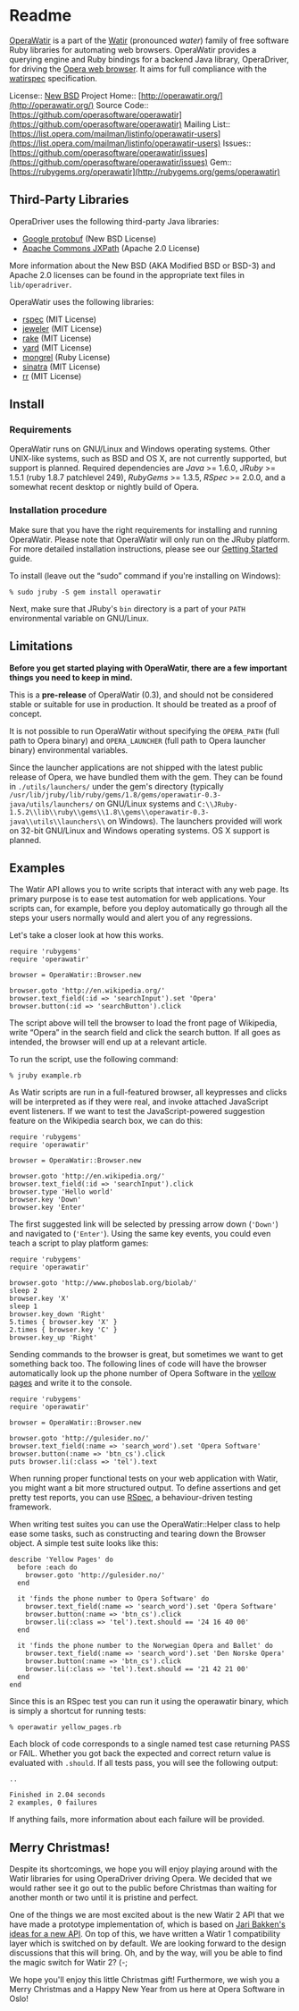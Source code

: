 # Readme

[OperaWatir](http://operawatir.org/) is a part of the [Watir](http://watir.com/) (pronounced _water_) family of free software Ruby libraries for automating web browsers.  OperaWatir provides a querying engine and Ruby bindings for a backend Java library, OperaDriver, for driving the [Opera web browser](http://opera.com/).  It aims for full compliance with the [watirspec](https://github.com/jarib/watirspec) specification.

License:: [New BSD](https://github.com/operasoftware/operawatir/blob/master/LICENSE)
Project Home:: [http://operawatir.org/](http://operawatir.org/)
Source Code:: [https://github.com/operasoftware/operawatir](https://github.com/operasoftware/operawatir)
Mailing List:: [https://list.opera.com/mailman/listinfo/operawatir-users](https://list.opera.com/mailman/listinfo/operawatir-users)
Issues:: [https://github.com/operasoftware/operawatir/issues](https://github.com/operasoftware/operawatir/issues)
Gem:: [https://rubygems.org/operawatir](http://rubygems.org/gems/operawatir)

## Third-Party Libraries

OperaDriver uses the following third-party Java libraries:

- [Google protobuf](http://code.google.com/p/protobuf/) (New BSD License)
- [Apache Commons JXPath](http://commons.apache.org/jxpath/) (Apache 2.0 License)

More information about the New BSD (AKA Modified BSD or BSD-3) and Apache 2.0 licenses can be found in the appropriate text files in ``lib/operadriver``.

OperaWatir uses the following libraries:

- [rspec](https://github.com/rspec/rspec) (MIT License)
- [jeweler](https://github.com/technicalpickles/jeweler) (MIT License)
- [rake](https://github.com/jimweirich/rake) (MIT License)
- [yard](https://github.com/lsegal/yard) (MIT License)
- [mongrel](http://rubyforge.org/projects/mongrel) (Ruby License)
- [sinatra](http://www.sinatrarb.com/) (MIT License)
- [rr](http://rubyforge.org/projects/double-ruby) (MIT License)

## Install

### Requirements

OperaWatir runs on GNU/Linux and Windows operating systems.  Other UNIX-like systems, such as BSD and OS X, are not currently supported, but support is planned.  Required dependencies are _Java_ >= 1.6.0, _JRuby_ >= 1.5.1 (ruby 1.8.7 patchlevel 249), _RubyGems_ >= 1.3.5, _RSpec_ >= 2.0.0, and a somewhat recent desktop or nightly build of Opera.

### Installation procedure

Make sure that you have the right requirements for installing and running OperaWatir.  Please note that OperaWatir will only run on the JRuby platform. For more detailed installation instructions, please see our [Getting Started](http://operasoftware.github.com/operawatir/tutorial.html) guide.

To install (leave out the “sudo” command if you're installing on Windows):

    % sudo jruby -S gem install operawatir

Next, make sure that JRuby's ``bin`` directory is a part of your ``PATH`` environmental variable on GNU/Linux.

## Limitations

__Before you get started playing with OperaWatir, there are a few important things you need to keep in mind.__

This is a __pre-release__ of OperaWatir (0.3), and should not be considered stable or suitable for use in production.  It should be treated as a proof of concept. 

It is not possible to run OperaWatir without specifying the ``OPERA_PATH`` (full path to Opera binary) and ``OPERA_LAUNCHER`` (full path to Opera launcher binary) environmental variables. 

Since the launcher applications are not shipped with the latest public release of Opera, we have bundled them with the gem.  They can be found in ``./utils/launchers/`` under the gem's directory (typically ``/usr/lib/jruby/lib/ruby/gems/1.8/gems/operawatir-0.3-java/utils/launchers/`` on GNU/Linux systems and ``C:\\JRuby-1.5.2\\lib\\ruby\\gems\\1.8\\gems\\operawatir-0.3-java\\utils\\launchers\\`` on Windows).  The launchers provided will work on 32-bit GNU/Linux and Windows operating systems.  OS X support is planned.

## Examples

The Watir API allows you to write scripts that interact with any web page.  Its primary purpose is to ease test automation for web applications.  Your scripts can, for example, before you deploy automatically go through all the steps your users normally would and alert you of any regressions. 

Let's take a closer look at how this works. 

    require 'rubygems'
    require 'operawatir'
    
    browser = OperaWatir::Browser.new
    
    browser.goto 'http://en.wikipedia.org/'
    browser.text_field(:id => 'searchInput').set 'Opera'
    browser.button(:id => 'searchButton').click

The script above will tell the browser to load the front page of Wikipedia, write “Opera” in the search field and click the search button.  If all goes as intended, the browser will end up at a relevant article. 

To run the script, use the following command:

    % jruby example.rb

As Watir scripts are run in a full-featured browser, all keypresses and clicks will be interpreted as if they were real, and invoke attached JavaScript event listeners.  If we want to test the JavaScript-powered suggestion feature on the Wikipedia search box, we can do this: 

    require 'rubygems'
    require 'operawatir'
    
    browser = OperaWatir::Browser.new
    
    browser.goto 'http://en.wikipedia.org/'
    browser.text_field(:id => 'searchInput').click
    browser.type 'Hello world'
    browser.key 'Down'
    browser.key 'Enter'

The first suggested link will be selected by pressing arrow down (``'Down'``) and navigated to (``'Enter'``).  Using the same key events, you could even teach a script to play platform games: 

    require 'rubygems'
    require 'operawatir'
  
    browser.goto 'http://www.phoboslab.org/biolab/'
    sleep 2
    browser.key 'X'
    sleep 1
    browser.key_down 'Right'
    5.times { browser.key 'X' }
    2.times { browser.key 'C' }
    browser.key_up 'Right'

Sending commands to the browser is great, but sometimes we want to get something back too.  The following lines of code will have the browser automatically look up the phone number of Opera Software in the [yellow pages](http://gulesider.no/) and write it to the console.

    require 'rubygems'
    require 'operawatir'
    
    browser = OperaWatir::Browser.new
    
    browser.goto 'http://gulesider.no/'
    browser.text_field(:name => 'search_word').set 'Opera Software'
    browser.button(:name => 'btn_cs').click
    puts browser.li(:class => 'tel').text

When running proper functional tests on your web application with Watir, you might want a bit more structured output.  To define assertions and get pretty test reports, you can use [RSpec](http://rspec.info/), a behaviour-driven testing framework. 

When writing test suites you can use the OperaWatir::Helper class to help ease some tasks, such as constructing and tearing down the Browser object.  A simple test suite looks like this:

    describe 'Yellow Pages' do
      before :each do
        browser.goto 'http://gulesider.no/'
      end
    
      it 'finds the phone number to Opera Software' do
        browser.text_field(:name => 'search_word').set 'Opera Software'
        browser.button(:name => 'btn_cs').click
        browser.li(:class => 'tel').text.should == '24 16 40 00'
      end
    
      it 'finds the phone number to the Norwegian Opera and Ballet' do
        browser.text_field(:name => 'search_word').set 'Den Norske Opera'
        browser.button(:name => 'btn_cs').click
        browser.li(:class => 'tel').text.should == '21 42 21 00'
      end
    end

Since this is an RSpec test you can run it using the operawatir binary, which is simply a shortcut for running tests: 

    % operawatir yellow_pages.rb

Each block of code corresponds to a single named test case returning PASS or FAIL.  Whether you got back the expected and correct return value is evaluated with ``.should``.  If all tests pass, you will see the following output: 

    ..
  
    Finished in 2.04 seconds
    2 examples, 0 failures

If anything fails, more information about each failure will be provided.

## Merry Christmas!

Despite its shortcomings, we hope you will enjoy playing around with the Watir libraries for using OperaDriver driving Opera. We decided that we would rather see it go out to the public before Christmas than waiting for another month or two until it is pristine and perfect. 

One of the things we are most excited about is the new Watir 2 API that we have made a prototype implementation of, which is based on [Jari Bakken's ideas for a new API](https://github.com/jarib/watir-webdriver/wiki/Comparison-with-Watir-1.X). On top of this, we have written a Watir 1 compatibility layer which is switched on by default. We are looking forward to the design discussions that this will bring. Oh, and by the way, will you be able to find the magic switch for Watir 2? (-; 

We hope you'll enjoy this little Christmas gift! Furthermore, we wish you a Merry Christmas and a Happy New Year from us here at Opera Software in Oslo!
